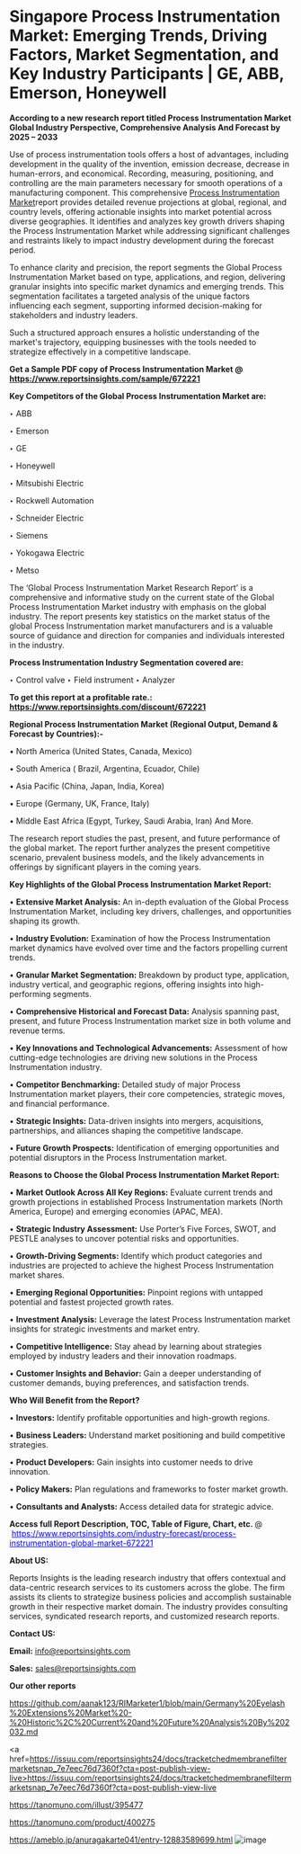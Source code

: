 # Singapore Process Instrumentation Market: Emerging Trends, Driving Factors, Market Segmentation, and Key Industry Participants | GE, ABB, Emerson, Honeywell

<strong>According to a new research report titled Process Instrumentation Market Global Industry Perspective, Comprehensive Analysis And Forecast by 2025 – 2033</strong>

Use of process instrumentation tools offers a host of advantages, including development in the quality of the invention, emission decrease, decrease in human-errors, and economical. Recording, measuring, positioning, and controlling are the main parameters necessary for smooth operations of a manufacturing component. This comprehensive <a href=https://www.reportsinsights.com/sample/672221>Process Instrumentation Market</a>report provides detailed revenue projections at global, regional, and country levels, offering actionable insights into market potential across diverse geographies. It identifies and analyzes key growth drivers shaping the Process Instrumentation Market while addressing significant challenges and restraints likely to impact industry development during the forecast period.

To enhance clarity and precision, the report segments the Global Process Instrumentation Market based on type, applications, and region, delivering granular insights into specific market dynamics and emerging trends. This segmentation facilitates a targeted analysis of the unique factors influencing each segment, supporting informed decision-making for stakeholders and industry leaders.

Such a structured approach ensures a holistic understanding of the market's trajectory, equipping businesses with the tools needed to strategize effectively in a competitive landscape.

<strong>Get a Sample PDF copy of Process Instrumentation Market </strong><strong>@<a href=https://www.reportsinsights.com/sample/672221 style=color:#0000ff;> https://www.reportsinsights.com/sample/672221</a></strong></font>

<strong>Key Competitors of the Global Process Instrumentation Market are:</strong>

‣ ABB

‣ Emerson

‣ GE

‣ Honeywell

‣ Mitsubishi Electric

‣ Rockwell Automation

‣ Schneider Electric

‣ Siemens

‣ Yokogawa Electric

‣ Metso

The ‘Global Process Instrumentation Market Research Report’ is a comprehensive and informative study on the current state of the Global Process Instrumentation Market industry with emphasis on the global industry. The report presents key statistics on the market status of the global Process Instrumentation market manufacturers and is a valuable source of guidance and direction for companies and individuals interested in the industry.

<strong>Process Instrumentation Industry Segmentation covered are:</strong>

‣ Control valve
‣ Field instrument
‣ Analyzer

<strong>To get this report at a profitable rate.: <a href=https://www.reportsinsights.com/discount/672221 style=color:#0000ff;>https://www.reportsinsights.com/discount/672221</a></strong></font>

<strong>Regional Process Instrumentation Market (Regional Output, Demand &amp; Forecast by Countries):-</strong>

• North America (United States, Canada, Mexico)

• South America ( Brazil, Argentina, Ecuador, Chile)

• Asia Pacific (China, Japan, India, Korea)

• Europe (Germany, UK, France, Italy)

• Middle East Africa (Egypt, Turkey, Saudi Arabia, Iran) And More.

The research report studies the past, present, and future performance of the global market. The report further analyzes the present competitive scenario, prevalent business models, and the likely advancements in offerings by significant players in the coming years.

<strong>Key Highlights of the Global Process Instrumentation Market Report:</strong>

• <strong>Extensive Market Analysis:</strong> An in-depth evaluation of the Global Process Instrumentation Market, including key drivers, challenges, and opportunities shaping its growth.

• <strong>Industry Evolution:</strong> Examination of how the Process Instrumentation market dynamics have evolved over time and the factors propelling current trends.

• <strong>Granular Market Segmentation:</strong> Breakdown by product type, application, industry vertical, and geographic regions, offering insights into high-performing segments.

• <strong>Comprehensive Historical and Forecast Data:</strong> Analysis spanning past, present, and future Process Instrumentation market size in both volume and revenue terms.

• <strong>Key Innovations and Technological Advancements:</strong> Assessment of how cutting-edge technologies are driving new solutions in the Process Instrumentation industry.

• <strong>Competitor Benchmarking:</strong> Detailed study of major Process Instrumentation market players, their core competencies, strategic moves, and financial performance.

• <strong>Strategic Insights:</strong> Data-driven insights into mergers, acquisitions, partnerships, and alliances shaping the competitive landscape.

• <strong>Future Growth Prospects:</strong> Identification of emerging opportunities and potential disruptors in the Process Instrumentation market.

<strong>Reasons to Choose the Global Process Instrumentation Market Report:</strong>

• <strong>Market Outlook Across All Key Regions:</strong> Evaluate current trends and growth projections in established Process Instrumentation markets (North America, Europe) and emerging economies (APAC, MEA).

• <strong>Strategic Industry Assessment:</strong> Use Porter’s Five Forces, SWOT, and PESTLE analyses to uncover potential risks and opportunities.

• <strong>Growth-Driving Segments:</strong> Identify which product categories and industries are projected to achieve the highest Process Instrumentation market shares.

• <strong>Emerging Regional Opportunities:</strong> Pinpoint regions with untapped potential and fastest projected growth rates.

• <strong>Investment Analysis:</strong> Leverage the latest Process Instrumentation market insights for strategic investments and market entry.

• <strong>Competitive Intelligence:</strong> Stay ahead by learning about strategies employed by industry leaders and their innovation roadmaps.

• <strong>Customer Insights and Behavior:</strong> Gain a deeper understanding of customer demands, buying preferences, and satisfaction trends.

<strong>Who Will Benefit from the Report?</strong>

• <strong>Investors:</strong> Identify profitable opportunities and high-growth regions.

• <strong>Business Leaders:</strong> Understand market positioning and build competitive strategies.

• <strong>Product Developers:</strong> Gain insights into customer needs to drive innovation.

• <strong>Policy Makers:</strong> Plan regulations and frameworks to foster market growth.

• <strong>Consultants and Analysts:</strong> Access detailed data for strategic advice.
</ul>
<strong>Access full Report Description, TOC, Table of Figure, Chart, etc. </strong>@  <a href=https://www.reportsinsights.com/industry-forecast/process-instrumentation-global-market-672221 style=color:#0000ff;>https://www.reportsinsights.com/industry-forecast/process-instrumentation-global-market-672221</a></font>

<strong><strong>About US</strong>:</strong>

Reports Insights is the leading research industry that offers contextual and data-centric research services to its customers across the globe. The firm assists its clients to strategize business policies and accomplish sustainable growth in their respective market domain. The industry provides consulting services, syndicated research reports, and customized research reports.

<strong>Contact US:</strong>

<p class=""""><b>Email:</b> <a href=mailto:info@reportsinsights.com>info@reportsinsights.com</a></p>
<p class=""""><b>Sales:</b> <a href=mailto:sales@reportsinsights.com>sales@reportsinsights.com</a></p>

<strong>Our other reports</strong>

<a href=https://github.com/aanak123/RIMarketer1/blob/main/Germany%20Eyelash%20Extensions%20Market%20-%20Historic%2C%20Current%20and%20Future%20Analysis%20By%202032.md>https://github.com/aanak123/RIMarketer1/blob/main/Germany%20Eyelash%20Extensions%20Market%20-%20Historic%2C%20Current%20and%20Future%20Analysis%20By%202032.md</a>

<a href=https://issuu.com/reportsinsights24/docs/tracketchedmembranefiltermarketsnap_7e7eec76d7360f?cta=post-publish-view-live>https://issuu.com/reportsinsights24/docs/tracketchedmembranefiltermarketsnap_7e7eec76d7360f?cta=post-publish-view-live</a>

<a href=https://tanomuno.com/illust/395477>https://tanomuno.com/illust/395477</a>

<a href=https://tanomuno.com/product/400275>https://tanomuno.com/product/400275</a>

<a href=https://ameblo.jp/anuragakarte041/entry-12883589699.html>https://ameblo.jp/anuragakarte041/entry-12883589699.html</a>
![image](https://github.com/user-attachments/assets/43830042-dd5a-4002-9b3c-20e399827107)
